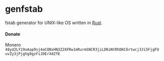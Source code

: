 # genfstab

fstab generator for UNIX-like OS written in [Rust](https://rust-lang.org).

#### Donate
Monero ```48yd2LY19xAap9sj4aCQNxHN3Z2XFRw1mRurmSNCR3jiLDKsNtRhDKC6rtwcj3Ji5FjgFUuvZy3jPjghg9gzFiJDErXdZfE```

